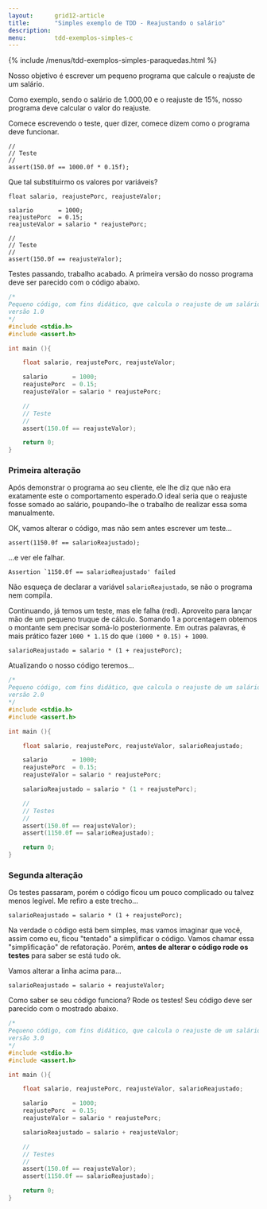```yaml
---
layout:      grid12-article
title:       "Simples exemplo de TDD - Reajustando o salário"
description: 
menu:        tdd-exemplos-simples-c
---
```


{% include /menus/tdd-exemplos-simples-paraquedas.html %}

Nosso objetivo é escrever um pequeno programa que calcule o reajuste de um salário.

Como exemplo, sendo o salário de 1.000,00 e o reajuste de 15%, nosso programa deve calcular o valor do reajuste. 

Comece escrevendo o teste, quer dizer, comece dizem como o programa deve funcionar.

    //
    // Teste
    //
    assert(150.0f == 1000.0f * 0.15f);


Que tal substituirmo os valores por variáveis?

    float salario, reajustePorc, reajusteValor;

    salario       = 1000;
    reajustePorc  = 0.15;
    reajusteValor = salario * reajustePorc;

    //
    // Teste
    //
    assert(150.0f == reajusteValor);

Testes passando, trabalho acabado. A primeira versão do nosso programa deve ser parecido com o código abaixo.

```c
/*
Pequeno código, com fins didático, que calcula o reajuste de um salário.
versão 1.0
*/
#include <stdio.h>
#include <assert.h>

int main (){

    float salario, reajustePorc, reajusteValor;

    salario       = 1000;
    reajustePorc  = 0.15;
    reajusteValor = salario * reajustePorc;

    //
    // Teste
    //
    assert(150.0f == reajusteValor);

    return 0;
}
```


### Primeira alteração


Após demonstrar o programa ao seu cliente, ele lhe diz que não era exatamente este o comportamento esperado.O ideal
seria que o reajuste fosse somado ao salário, poupando-lhe o trabalho de realizar essa soma manualmente.

OK, vamos alterar o código, mas não sem antes escrever um teste...


    assert(1150.0f == salarioReajustado);

...e ver ele falhar.

    Assertion `1150.0f == salarioReajustado' failed

Não esqueça de declarar a variável `salarioReajustado`, se não o programa nem compila. 

Continuando, já temos um teste, mas ele falha (red). Aproveito para lançar mão de um pequeno truque de cálculo. Somando 
1 a porcentagem obtemos o montante sem precisar somá-lo posteriormente. Em outras palavras, é mais prático fazer 
`1000 * 1.15` do que `(1000 * 0.15) + 1000`.

    salarioReajustado = salario * (1 + reajustePorc);

Atualizando o nosso código teremos...

```c
/*
Pequeno código, com fins didático, que calcula o reajuste de um salário.
versão 2.0
*/
#include <stdio.h>
#include <assert.h>

int main (){

    float salario, reajustePorc, reajusteValor, salarioReajustado;

    salario       = 1000;
    reajustePorc  = 0.15;
    reajusteValor = salario * reajustePorc;

    salarioReajustado = salario * (1 + reajustePorc);

    //
    // Testes
    //
    assert(150.0f == reajusteValor);
    assert(1150.0f == salarioReajustado);

    return 0;
}
```

### Segunda alteração

Os testes passaram, porém o código ficou um pouco complicado ou talvez menos legível. Me refiro a este trecho...

    salarioReajustado = salario * (1 + reajustePorc);

Na verdade o código está bem simples, mas vamos imaginar que você, assim como eu, ficou "tentado" a simplificar o código.
Vamos chamar essa "simplificação" de refatoração. Porém, __antes de alterar o código rode os testes__ para saber se está 
tudo ok.

Vamos alterar a linha acima para...

    salarioReajustado = salario + reajusteValor;

Como saber se seu código funciona? Rode os testes! Seu código deve ser parecido com o mostrado abaixo.



```c
/*
Pequeno código, com fins didático, que calcula o reajuste de um salário.
versão 3.0
*/
#include <stdio.h>
#include <assert.h>

int main (){

    float salario, reajustePorc, reajusteValor, salarioReajustado;

    salario       = 1000;
    reajustePorc  = 0.15;
    reajusteValor = salario * reajustePorc;

    salarioReajustado = salario + reajusteValor;

    //
    // Testes
    //
    assert(150.0f == reajusteValor);
    assert(1150.0f == salarioReajustado);

    return 0;
}
```